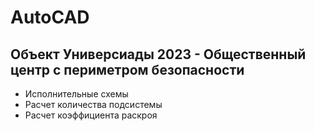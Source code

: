 # AutoCAD
## Объект Универсиады 2023 - Общественный центр с периметром безопасности
- Исполнительные схемы
- Расчет количества подсистемы
- Расчет коэффициента раскроя
